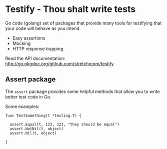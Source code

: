 Testify - Thou shalt write tests
================================

Go code (golang) set of packages that provide many tools for testifying that your code will behave as you intend.

  * Easy assertions
  * Mocking
  * HTTP response trapping

Read the API documentation: http://go.pkgdoc.org/github.com/stretchrcom/testify

Assert package
--------------

The `assert` package provides some helpful methods that allow you to write better test code in Go.

Some examples:

    func TestSomething(t *testing.T) {
   
      assert.Equal(t, 123, 123, "they should be equal")
      assert.NotNil(t, object)
      assert.Nil(t, object)

    }